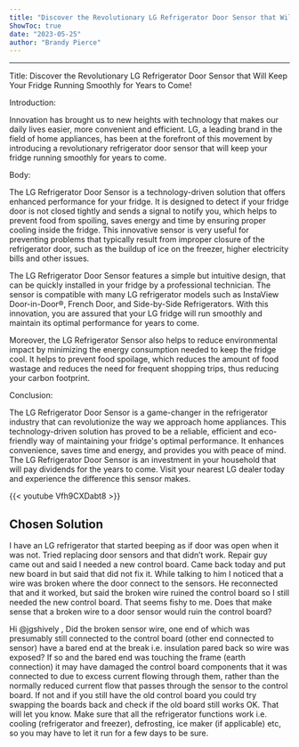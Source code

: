 ```yaml
---
title: "Discover the Revolutionary LG Refrigerator Door Sensor that Will Keep Your Fridge Running Smoothly for Years to Come!"
ShowToc: true 
date: "2023-05-25"
author: "Brandy Pierce"
---
```

*****
Title: Discover the Revolutionary LG Refrigerator Door Sensor that Will Keep Your Fridge Running Smoothly for Years to Come!

Introduction:

Innovation has brought us to new heights with technology that makes our daily lives easier, more convenient and efficient. LG, a leading brand in the field of home appliances, has been at the forefront of this movement by introducing a revolutionary refrigerator door sensor that will keep your fridge running smoothly for years to come.

Body:

The LG Refrigerator Door Sensor is a technology-driven solution that offers enhanced performance for your fridge. It is designed to detect if your fridge door is not closed tightly and sends a signal to notify you, which helps to prevent food from spoiling, saves energy and time by ensuring proper cooling inside the fridge. This innovative sensor is very useful for preventing problems that typically result from improper closure of the refrigerator door, such as the buildup of ice on the freezer, higher electricity bills and other issues.

The LG Refrigerator Door Sensor features a simple but intuitive design, that can be quickly installed in your fridge by a professional technician. The sensor is compatible with many LG refrigerator models such as InstaView Door-in-Door®, French Door, and Side-by-Side Refrigerators. With this innovation, you are assured that your LG fridge will run smoothly and maintain its optimal performance for years to come.

Moreover, the LG Refrigerator Sensor also helps to reduce environmental impact by minimizing the energy consumption needed to keep the fridge cool. It helps to prevent food spoilage, which reduces the amount of food wastage and reduces the need for frequent shopping trips, thus reducing your carbon footprint.

Conclusion:

The LG Refrigerator Door Sensor is a game-changer in the refrigerator industry that can revolutionize the way we approach home appliances. This technology-driven solution has proved to be a reliable, efficient and eco-friendly way of maintaining your fridge's optimal performance. It enhances convenience, saves time and energy, and provides you with peace of mind. The LG Refrigerator Door Sensor is an investment in your household that will pay dividends for the years to come. Visit your nearest LG dealer today and experience the difference this sensor makes.

{{< youtube Vfh9CXDabt8 >}} 



## Chosen Solution
 I have an LG refrigerator that started beeping as if door was open when it was not.  Tried replacing door sensors and that didn’t work.   Repair guy came out and said I needed a new control board.  Came back today and put new board in but said that did not fix it.  While talking to him I noticed that a wire was broken where the door connect to the sensors.  He reconnected that and it worked, but said the broken wire ruined the control board so I still needed the new control board.  That seems fishy to me.  Does that make sense that a broken wire to a door sensor would ruin the control board?

 Hi @jgshively ,
Did the broken sensor wire, one end of which was presumably still connected to the control board (other end connected to sensor) have a bared end at the break i.e. insulation pared back so wire was exposed?
If so and the bared end was touching the frame (earth connection) it may have damaged the control board components that it was connected to due to excess current flowing through them, rather than the normally reduced current flow that passes through the sensor to the control board.
If not and if you still have the old control board you could try swapping the boards back and check if the old board still works OK. That will let you know. Make sure that all the refrigerator functions work i.e. cooling (refrigerator and freezer), defrosting, ice maker (if applicable) etc, so you may have to let it run for a few days to be sure.




